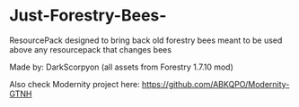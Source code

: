 # Just-Forestry-Bees-
ResourcePack designed to bring back old forestry bees
meant to be used above any resourcepack that changes bees

Made by: DarkScorpyon
(all assets from Forestry 1.7.10 mod)

Also check Modernity project here:
https://github.com/ABKQPO/Modernity-GTNH
